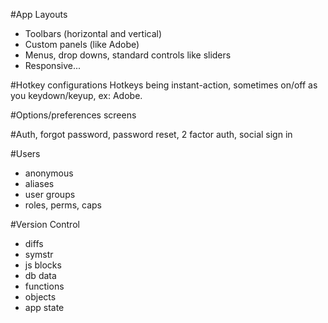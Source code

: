 #App Layouts
- Toolbars (horizontal and vertical)
- Custom panels (like Adobe)
- Menus, drop downs, standard controls like sliders
- Responsive...

#Hotkey configurations
Hotkeys being instant-action, sometimes on/off as you keydown/keyup, ex: Adobe.

#Options/preferences screens

#Auth, forgot password, password reset, 2 factor auth, social sign in

#Users
- anonymous
- aliases
- user groups
- roles, perms, caps

#Version Control
- diffs
- symstr
- js blocks
- db data
- functions
- objects
- app state




